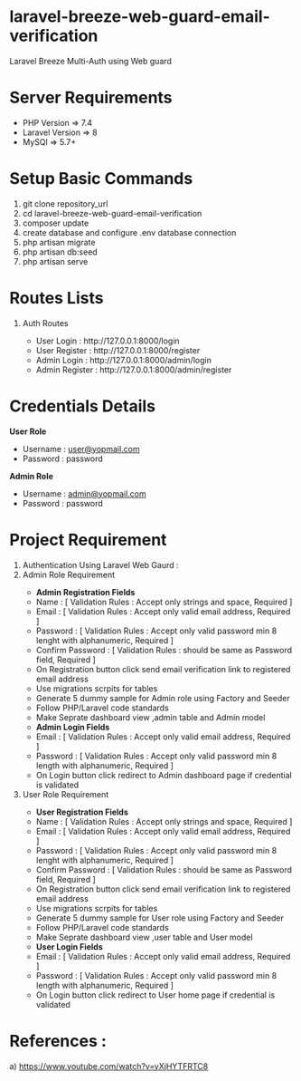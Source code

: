 # laravel-breeze-web-guard-email-verification
Laravel  Breeze Multi-Auth using Web guard


Server Requirements
=====================================
<ul>
  <li>PHP Version => 7.4</li>
  <li>Laravel Version => 8</li>
  <li>MySQl => 5.7+</li>
</ul>

Setup Basic Commands
=====================================
1) git clone repository_url
2) cd laravel-breeze-web-guard-email-verification
3) composer update
4) create database and configure .env database connection
5) php artisan migrate
6) php artisan db:seed
7) php artisan serve

Routes Lists
=====================================
<ol>
  <li> Auth Routes </li>
  <ul>
    <li>User Login : http://127.0.0.1:8000/login </li>
    <li>User Register : http://127.0.0.1:8000/register </li>
    <li>Admin Login : http://127.0.0.1:8000/admin/login </li>
    <li>Admin Register : http://127.0.0.1:8000/admin/register </li>
  </ul>
</ol>

Credentials Details
=====================================
<b>User Role</b>
<ul>
  <li>Username : <a href="mailto:user@yopmail.com">user@yopmail.com</a></li>
  <li>Password : password</li>
</ul>

<b>Admin Role</b>
<ul>
  <li>Username : <a href="mailto:admin@yopmail.com">admin@yopmail.com</a></li>
  <li>Password : password</li>
</ul>

Project Requirement 
=====================================
<ol>
  <li> Authentication Using Laravel Web Gaurd : </li>
  <li>Admin Role Requirement </li>
    <ul>
      <li> <b> Admin Registration Fields </b> </li>
      <li> Name : [ Validation Rules : Accept only strings and space, Required ] </li>
      <li> Email : [ Validation Rules : Accept only valid email address, Required ] </li>
      <li> Password : [ Validation Rules : Accept only valid password min 8 lenght with alphanumeric, Required ] </li>
      <li> Confirm Password : [ Validation Rules : should be same as Password field, Required ] </li>
      <li> On Registration button click send email verification link to registered email address </li>
      <li> Use migrations scrpits for tables </li>
      <li> Generate 5 dummy sample for Admin role using Factory and Seeder </li>
      <li> Follow PHP/Laravel code standards </li>
      <li> Make Seprate dashboard view ,admin table and Admin model </li>
      <li> <b> Admin Login Fields </b> </li>
      <li> Email : [ Validation Rules : Accept only valid email address, Required ] </li>
      <li> Password : [ Validation Rules : Accept only valid password min 8 length with alphanumeric, Required ] </li>
      <li> On Login button click redirect to Admin dashboard page if credential is validated </li>
    </ul>
  <li>User Role Requirement</li>
      <ul>
          <li> <b> User Registration Fields </b> </li>
          <li> Name : [ Validation Rules : Accept only strings and space, Required ] </li>
          <li> Email : [ Validation Rules : Accept only valid email address, Required ] </li>
          <li> Password : [ Validation Rules : Accept only valid password min 8 lenght with alphanumeric, Required ] </li>
          <li> Confirm Password : [ Validation Rules : should be same as Password field, Required ] </li>
          <li> On Registration button click send email verification link to registered email address </li>
          <li> Use migrations scrpits for tables </li>
          <li> Generate 5 dummy sample for User role using Factory and Seeder </li>
          <li> Follow PHP/Laravel code standards </li>
          <li> Make Seprate dashboard view ,user table and User model </li>
          <li> <b> User Login Fields </b> </li>
          <li> Email : [ Validation Rules : Accept only valid email address, Required ] </li>
          <li> Password : [ Validation Rules : Accept only valid password min 8 length with alphanumeric, Required ] </li>
          <li> On Login button click redirect to User home page if credential is validated </li>
      </ul>
</ol>
  
References : 
=====================================
a) https://www.youtube.com/watch?v=yXjHYTFRTC8
